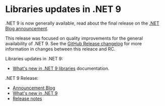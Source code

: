 # Libraries updates in .NET 9

.NET 9 is now generally available, read about the final release on the [.NET Blog announcement](https://aka.ms/dotnet9).

This release was focused on quality improvements for the general availability of .NET 9. See the [GitHub Release changelog](https://github.com/dotnet/runtime/compare/v9.0.0-rc.2.24473.5...v9.0.0) for more information in changes between this releace and RC.

Libraries updates in .NET 9:

* [What's new in .NET 9 libraries](https://learn.microsoft.com/dotnet/core/whats-new/dotnet-9/libraries) documentation.

.NET 9 Release:

* [Announcement Blog](https://aka.ms/dotnet9)
* [What's new in .NET 9](https://learn.microsoft.com/dotnet/core/whats-new/dotnet-9/overview)
* [Release notes](README.md)
